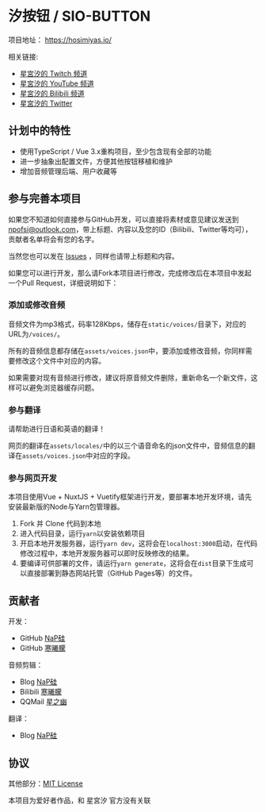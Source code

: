 # 汐按钮 / SIO-BUTTON


项目地址： https://hosimiyas.io/

相关链接:

- [星宮汐的 Twitch 频道](https://www.twitch.tv/hosimiyasio)
- [星宮汐的 YouTube 频道](http://bit.ly/38zay0t)
- [星宮汐的 Bilibili 频道](https://space.bilibili.com/402417817)
- [星宮汐的 Twitter](https://twitter.com/Hosimiya_Sio)

## 计划中的特性

- 使用TypeScript / Vue 3.x重构项目，至少包含现有全部的功能
- 进一步抽象出配置文件，方便其他按钮移植和维护
- 增加音频管理后端、用户收藏等

## 参与完善本项目

如果您不知道如何直接参与GitHub开发，可以直接将素材或意见建议发送到[npofsi@outlook.com](mailto:npofsi@outlook.com)，带上标题、内容以及您的ID（Bilibili、Twitter等均可），贡献者名单将会有您的名字。

当然您也可以发在 [Issues](https://github.com/npofsi/SioButton/issues) ，同样也请带上标题和内容。

如果您可以进行开发，那么请Fork本项目进行修改，完成修改后在本项目中发起一个Pull Request，详细说明如下：

### 添加或修改音频

音频文件为mp3格式，码率128Kbps，储存在`static/voices/`目录下，对应的URL为`/voices/`。

所有的音频信息都存储在`assets/voices.json`中，要添加或修改音频，你同样需要修改这个文件中对应的内容。

如果需要对现有音频进行修改，建议将原音频文件删除，重新命名一个新文件，这样可以避免浏览器缓存问题。

### 参与翻译

请帮助进行日语和英语的翻译！

网页的翻译在`assets/locales/`中的以三个语音命名的json文件中，音频信息的翻译在`assets/voices.json`中对应的字段。

### 参与网页开发

本项目使用Vue + NuxtJS + Vuetify框架进行开发，要部署本地开发环境，请先安装最新版的Node与Yarn包管理器。

1. Fork 并 Clone 代码到本地
2. 进入代码目录，运行`yarn`以安装依赖项目
3. 开启本地开发服务器，运行`yarn dev`，这将会在`localhost:3000`启动，在代码修改过程中，本地开发服务器可以即时反映修改的结果。
4. 要编译可供部署的文件，请运行`yarn generate`，这将会在`dist`目录下生成可以直接部署到静态网站托管（GitHub Pages等）的文件。

## 贡献者

开发：

- GitHub [NaP硅](https://github.com/npofsi)
- GitHub [寒曦朦](https://github.com/hanximeng)

音频剪辑：

- Blog [NaP硅](https://blog.npofsi.pro)
- Bilibili [寒曦朦](https://space.bilibili.com/28127254)
- QQMail [星之幽](mailto://1335851032@qq.com)

翻译：

- Blog [NaP硅](https://blog.npofsi.pro)

## 协议

其他部分：[MIT License](https://github.com/npofsi/SioButton/blob/master/LICENSE)

本项目为爱好者作品，和 星宮汐 官方没有关联
